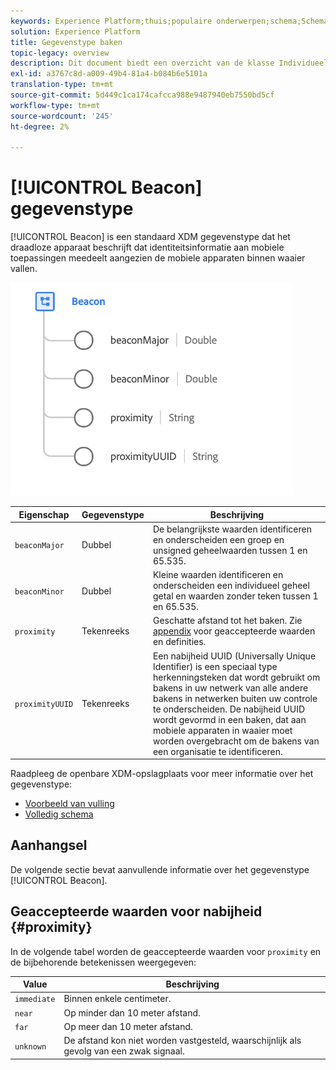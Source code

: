 ```yaml
---
keywords: Experience Platform;thuis;populaire onderwerpen;schema;Schema;XDM;gebieden;schema's;Schemas;baken;interactiedetails;datatype;data-type;gegevenstype;
solution: Experience Platform
title: Gegevenstype baken
topic-legacy: overview
description: Dit document biedt een overzicht van de klasse Individueel profiel XDM.
exl-id: a3767c8d-a009-49b4-81a4-b084b6e5101a
translation-type: tm+mt
source-git-commit: 5d449c1ca174cafcca988e9487940eb7550bd5cf
workflow-type: tm+mt
source-wordcount: '245'
ht-degree: 2%

---
```


# [!UICONTROL Beacon] gegevenstype

[!UICONTROL Beacon] is een standaard XDM gegevenstype dat het draadloze apparaat beschrijft dat identiteitsinformatie aan mobiele toepassingen meedeelt aangezien de mobiele apparaten binnen waaier vallen.

<img src="../images/data-types/beacon.png" width="450" /><br />

| Eigenschap | Gegevenstype | Beschrijving |
| --- | --- | --- |
| `beaconMajor` | Dubbel | De belangrijkste waarden identificeren en onderscheiden een groep en unsigned geheelwaarden tussen 1 en 65.535. |
| `beaconMinor` | Dubbel | Kleine waarden identificeren en onderscheiden een individueel geheel getal en waarden zonder teken tussen 1 en 65.535. |
| `proximity` | Tekenreeks | Geschatte afstand tot het baken. Zie [appendix](#proximity) voor geaccepteerde waarden en definities. |
| `proximityUUID` | Tekenreeks | Een nabijheid UUID (Universally Unique Identifier) is een speciaal type herkenningsteken dat wordt gebruikt om bakens in uw netwerk van alle andere bakens in netwerken buiten uw controle te onderscheiden. De nabijheid UUID wordt gevormd in een baken, dat aan mobiele apparaten in waaier moet worden overgebracht om de bakens van een organisatie te identificeren. |

Raadpleeg de openbare XDM-opslagplaats voor meer informatie over het gegevenstype:

* [Voorbeeld van vulling](https://github.com/adobe/xdm/blob/master/components/datatypes/beacon-interaction-details.example.1.json)
* [Volledig schema](https://github.com/adobe/xdm/blob/master/components/datatypes/beacon-interaction-details.schema.json)

## Aanhangsel

De volgende sectie bevat aanvullende informatie over het gegevenstype [!UICONTROL Beacon].

## Geaccepteerde waarden voor nabijheid {#proximity}

In de volgende tabel worden de geaccepteerde waarden voor `proximity` en de bijbehorende betekenissen weergegeven:

| Value | Beschrijving |
| --- | --- |
| `immediate` | Binnen enkele centimeter. |
| `near` | Op minder dan 10 meter afstand. |
| `far` | Op meer dan 10 meter afstand. |
| `unknown` | De afstand kon niet worden vastgesteld, waarschijnlijk als gevolg van een zwak signaal. |
